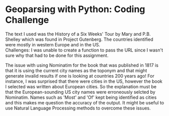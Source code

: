# Geoparsing with Python: Coding Challenge
The text I used was the History of a Six Weeks' Tour by Mary and P.B. Shelley which was found in Project Gutenberg. The countries identified were mostly in western Europe and in the US.  
Challenges: I was unable to create a function to pass the URL since I wasn't sure why that had to be done for this assignment.  

The issue with using Nominatim for the book that was published in 1817 is that it is using the current city names as the toponym and that might generate invalid results if one is looking at countries 200 years ago! For instance, I was surprised that there were cities in the US, however the book I selected was written about European cities. So the explanation must be that the European-sounding US city names were erroneously selcted by Nominatim. Names such as 'Most' and 'Of' kept being identified as cities and this makes me question the accuracy of the output. It might be useful to use Natural Language Processing methods to overcome these issues. 

